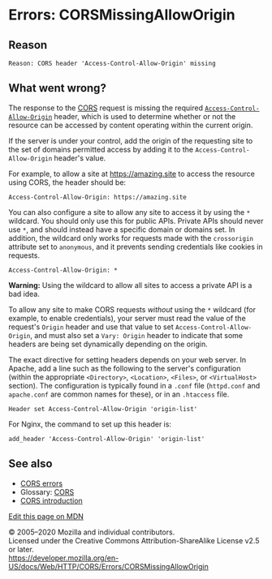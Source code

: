 Errors: CORSMissingAllowOrigin
==============================

Reason
------

    Reason: CORS header 'Access-Control-Allow-Origin' missing

What went wrong?
----------------

The response to the [CORS](https://developer.mozilla.org/en-US/docs/Glossary/CORS) request is missing the required [`Access-Control-Allow-Origin`](../../headers/access-control-allow-origin) header, which is used to determine whether or not the resource can be accessed by content operating within the current origin.

If the server is under your control, add the origin of the requesting site to the set of domains permitted access by adding it to the `Access-Control-Allow-Origin` header's value.

For example, to allow a site at https://amazing.site to access the resource using CORS, the header should be:

    Access-Control-Allow-Origin: https://amazing.site

You can also configure a site to allow any site to access it by using the `*` wildcard. You should only use this for public APIs. Private APIs should never use `*`, and should instead have a specific domain or domains set. In addition, the wildcard only works for requests made with the `crossorigin` attribute set to `anonymous`, and it prevents sending credentials like cookies in requests.

    Access-Control-Allow-Origin: *

**Warning:** Using the wildcard to allow all sites to access a private API is a bad idea.

To allow any site to make CORS requests *without* using the `*` wildcard (for example, to enable credentials), your server must read the value of the request's `Origin` header and use that value to set `Access-Control-Allow-Origin`, and must also set a `Vary: Origin` header to indicate that some headers are being set dynamically depending on the origin.

The exact directive for setting headers depends on your web server. In Apache, add a line such as the following to the server's configuration (within the appropriate `<Directory>`, `<Location>`, `<Files>`, or `<VirtualHost>` section). The configuration is typically found in a `.conf` file (`httpd.conf` and `apache.conf` are common names for these), or in an `.htaccess` file.

    Header set Access-Control-Allow-Origin 'origin-list'

For Nginx, the command to set up this header is:

    add_header 'Access-Control-Allow-Origin' 'origin-list'

See also
--------

-   [CORS errors](../errors)
-   Glossary: [CORS](https://developer.mozilla.org/en-US/docs/Glossary/CORS)
-   [CORS introduction](../../cors)

<a href="https://developer.mozilla.org/en-US/docs/Web/HTTP/CORS/Errors/CORSMissingAllowOrigin$edit" class="_attribution-link">Edit this page on MDN</a>

© 2005–2020 Mozilla and individual contributors.  
Licensed under the Creative Commons Attribution-ShareAlike License v2.5 or later.  
<a href="https://developer.mozilla.org/en-US/docs/Web/HTTP/CORS/Errors/CORSMissingAllowOrigin" class="_attribution-link">https://developer.mozilla.org/en-US/docs/Web/HTTP/CORS/Errors/CORSMissingAllowOrigin</a>
